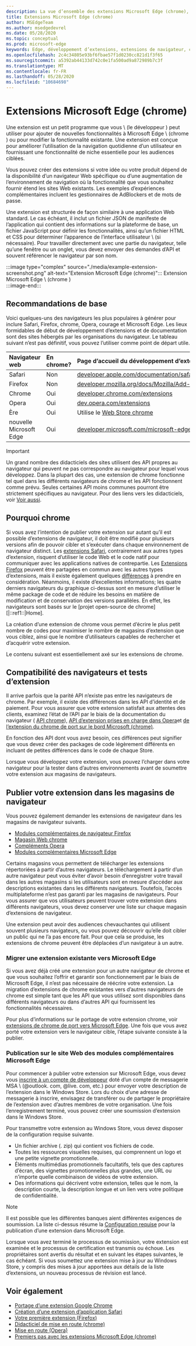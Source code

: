 ```yaml
---
description: La vue d’ensemble des extensions Microsoft Edge (chrome), ainsi que la création et la publication d’extensions de navigateur en général.
title: Extensions Microsoft Edge (chrome)
author: MSEdgeTeam
ms.author: msedgedevrel
ms.date: 05/28/2020
ms.topic: conceptual
ms.prod: microsoft-edge
keywords: Edge, développement d’extensions, extensions de navigateur, compléments, centre de partenaires, développeurs et extensions chrome
ms.openlocfilehash: 2c4c34805e93bf6fbae57f1d0230cc821d1f3f65
ms.sourcegitcommit: a5392ab44133d742c0e1fa500ad9a872989b7c3f
ms.translationtype: MT
ms.contentlocale: fr-FR
ms.lasthandoff: 05/28/2020
ms.locfileid: "10684698"
---
```

# Extensions Microsoft Edge (chrome)  

Une extension est un petit programme que vous \ (le développeur \) peut utiliser pour ajouter de nouvelles fonctionnalités à Microsoft Edge \ (chrome \) ou pour modifier la fonctionnalité existante.  Une extension est conçue pour améliorer l’utilisation de la navigation quotidienne d’un utilisateur en fournissant une fonctionnalité de niche essentielle pour les audiences ciblées.  

Vous pouvez créer des extensions si votre idée ou votre produit dépend de la disponibilité d’un navigateur Web spécifique ou d’une augmentation de l’environnement de navigation où la fonctionnalité que vous souhaitez fournir étend les sites Web existants.  Les exemples d’expériences complémentaires incluent les gestionnaires de AdBlockers et de mots de passe.  

Une extension est structurée de façon similaire à une application Web standard.  Le cas échéant, il inclut un fichier JSON de manifeste de l’application qui contient des informations sur la plateforme de base, un fichier JavaScript pour définir les fonctionnalités, ainsi qu’un fichier HTML et CSS pour déterminer l’apparence de l’interface utilisateur \ (si nécessaire).  Pour travailler directement avec une partie du navigateur, telle qu’une fenêtre ou un onglet, vous devez envoyer des demandes d’API et souvent référencer le navigateur par son nom.  

:::image type="complex" source="./media/example-extension-screenshot.png" alt-text="Extension Microsoft Edge (chrome)":::
  Extension Microsoft Edge \ (chrome \)  
:::image-end:::  

## Recommandations de base  

Voici quelques-uns des navigateurs les plus populaires à générer pour inclure Safari, Firefox, chrome, Opera, courage et Microsoft Edge.  Les lieux formidables de début de développement d’extensions et de documentation sont des sites hébergés par les organisations du navigateur.  Le tableau suivant n’est pas définitif, vous pouvez l’utiliser comme point de départ utile.  

| Navigateur web | En chrome? | Page d’accueil du développement d’extensions |  
|:--- |:--- |:--- |  
| Safari | Non | [developer.apple.com/documentation/safariservices/safari_app_extensions][AppleDeveloperSafariservicesAppExtensions] |  
| Firefox | Non | [developer.mozilla.org/docs/Mozilla/Add-ons/WebExtensions][MDNWebextensions] |  
| Chrome | Oui | [developer.chrome.com/extensions][ChromeDeveloperExtensions] |  
| Opera | Oui | [dev.opera.com/extensions][OperaDevExtensions] |  
| Ère | Oui | Utilise le [Web Store chrome][GoogleChromeWebstoreCategoryExtensions] |  
| nouvelle Microsoft Edge | Oui | [developer.microsoft.com/microsoft-edge/extensions][MicrosoftDeveloperEdgeExtensions] |  

> [!IMPORTANT]
> Un grand nombre des didacticiels des sites utilisent des API propres au navigateur qui peuvent ne pas correspondre au navigateur pour lequel vous développez.  Dans la plupart des cas, une extension de chrome fonctionne tel quel dans les différents navigateurs de chrome et les API fonctionnent comme prévu.  Seules certaines API moins communes pourront être strictement spécifiques au navigateur.  Pour des liens vers les didacticiels, voir [Voir aussi](#see-also).  

## Pourquoi chrome  

Si vous avez l’intention de publier votre extension sur autant qu’il est possible d’extensions de navigateur, il doit être modifié pour plusieurs versions afin de pouvoir cibler et s’exécuter dans chaque environnement de navigateur distinct.  Les [extensions Safari][AppleDeveloperSafariservicesAppExtensions], contrairement aux autres types d’extension, risquent d’utiliser le code Web et le code natif pour communiquer avec les applications natives de contrepartie.  Les [Extensions Firefox][MDNWebextensions] peuvent être partagées en commun avec les autres types d’extensions, mais il existe également quelques [différences][ExtensionworkshopPorting] à prendre en considération.  Néanmoins, il existe d’excellentes informations; les quatre derniers navigateurs du graphique ci-dessus sont en mesure d’utiliser le même package de code et de réduire les besoins en matière de modification et de conservation des versions parallèles.  En effet, les navigateurs sont basés sur le [projet open-source de chrome][|::ref1::|Home].  

La création d’une extension de chrome vous permet d’écrire le plus petit nombre de codes pour maximiser le nombre de magasins d’extension que vous ciblez, ainsi que le nombre d’utilisateurs capables de rechercher et d’acquérir votre extension.  

Le contenu suivant est essentiellement axé sur les extensions de chrome.  

## Compatibilité des navigateurs et tests d’extension  

Il arrive parfois que la parité API n’existe pas entre les navigateurs de chrome.  Par exemple, il existe des différences dans les API d’identité et de paiement.  Pour vous assurer que votre extension satisfait aux attentes des clients, examinez l’état de l’API par le biais de la documentation du navigateur ( [API chrome][ChromeDeveloperExtensionsApiIndex]), [API d’extension prises en charge dans Opera][OperaDevExtensionsApis]et [de l’extension du chrome de port sur le bord Microsoft (chrome)][ExtensionsChromiumDeveloperGuidePortChrome].  

En fonction des API dont vous avez besoin, ces différences peut signifier que vous devez créer des packages de code légèrement différents en incluant de petites différences dans le code de chaque Store.  

Lorsque vous développez votre extension, vous pouvez l’charger dans votre navigateur pour la tester dans d’autres environnements avant de soumettre votre extension aux magasins de navigateurs.  

## Publier votre extension dans les magasins de navigateur  

Vous pouvez également demander les extensions de navigateur dans les magasins de navigateur suivants.  

*   [Modules complémentaires de navigateur Firefox][MozillaAddonsFirefoxExtensions]  
*   [Magasin Web chrome][GoogleChromeWebstoreCategoryExtensions]  
*   [Compléments Opera][OperaAddonsExtensions]  
*   [Modules complémentaires Microsoft Edge][MicrosoftEdgeAddonsCategoryExtensions]  

Certains magasins vous permettent de télécharger les extensions répertoriées à partir d’autres navigateurs.  Le téléchargement à partir d’un autre navigateur peut vous éviter d’avoir besoin d’enregistrer votre travail dans les autres magasins si les utilisateurs sont en mesure d’accéder aux descriptions existantes dans les différents navigateurs.  Toutefois, l’accès multiplateforme n’est pas garanti par les magasins de navigateurs.  Pour vous assurer que vos utilisateurs peuvent trouver votre extension dans différents navigateurs, vous devez conserver une liste sur chaque magasin d’extensions de navigateur.  

Une extension peut avoir des audiences chevauchantes qui utilisent souvent plusieurs navigateurs, ou vous pouvez découvrir qu’elle doit cibler un public qui ne l’a pas encore fait.  Pour que cela se produise, les extensions de chrome peuvent être déplacées d’un navigateur à un autre.  

### Migrer une extension existante vers Microsoft Edge  

Si vous avez déjà créé une extension pour un autre navigateur de chrome et que vous souhaitez l’offrir et garantir son fonctionnement par le biais de Microsoft Edge, il n’est pas nécessaire de réécrire votre extension.  La migration d’extensions de chrome existantes vers d’autres navigateurs de chrome est simple tant que les API que vous utilisez sont disponibles dans différents navigateurs ou dans d’autres API qui fournissent les fonctionnalités nécessaires.  

Pour plus d’informations sur le portage de votre extension chrome, voir [extensions de chrome de port vers Microsoft Edge][ExtensionsChromiumDeveloperGuidePortChrome].  Une fois que vous avez porté votre extension vers le navigateur cible, l’étape suivante consiste à la publier.  

### Publication sur le site Web des modules complémentaires Microsoft Edge  

Pour commencer à publier votre extension sur Microsoft Edge, vous devez vous [inscrire à un compte de développeur][MicrosoftDeveloperRegistration] doté d’un compte de messagerie MSA \ (@outlook. com, @live. com, etc.) pour envoyer votre description de l’extension dans le Windows Store.  Lors du choix d’une adresse de messagerie à inscrire, envisagez de transférer ou de partager le propriétaire de l’extension avec d’autres membres de votre organisation.  Une fois l’enregistrement terminé, vous pouvez créer une soumission d’extension dans le Windows Store.  

Pour transmettre votre extension au Windows Store, vous devez disposer de la configuration requise suivante.  

*   Un fichier archive (. zip) qui contient vos fichiers de code.  
*   Toutes les ressources visuelles requises, qui comprennent un logo et une petite vignette promotionnelle.  
*   Éléments multimédias promotionnels facultatifs, tels que des captures d’écran, des vignettes promotionnelles plus grandes, une URL ou n’importe quelle combinaison de vidéos de votre extension.  
*   Des informations qui décrivent votre extension, telles que le nom, la description courte, la description longue et un lien vers votre politique de confidentialité.  

> [!NOTE]
> Il est possible que les différentes banques aient différentes exigences de soumission.  La liste ci-dessus résume la [Configuration requise][ExtensionsChromiumPublish] pour la publication d’une extension dans Microsoft Edge.  

Lorsque vous avez terminé le processus de soumission, votre extension est examinée et le processus de certification est transmis ou échoue.  Les propriétaires sont avertis du résultat et en suivant les étapes suivantes, le cas échéant.  Si vous soumettez une extension mise à jour au Windows Store, y compris des mises à jour apportées aux détails de la liste d’extensions, un nouveau processus de révision est lancé.  

## Voir également  

*   [Portage d’une extension Google Chrome][ExtensionworkshopPorting]  
*   [Création d’une extension d’application Safari][AppleDeveloperSafariservicesAppExtensionsBuilding]  
*   [Votre première extension (Firefox)][MDNWebextensionsYourFirst]  
*   [Didacticiel de mise en route (chrome)][ChromeDeveloperExtensionsGetstarted]  
*   [Mise en route (Opera)][OperaDevExtensionsGettingStarted]  
*   [Premiers pas avec les extensions Microsoft Edge (chrome)][ExtensionsChromiumGettingStartedIndex]  

<!-- image links -->  

<!-- links -->  

[ExtensionsChromiumDeveloperGuidePortChrome]: ./developer-guide/port-chrome-extension.md "Extension du chrome port sur le bord Microsoft (chrome) | Documents Microsoft"  
[ExtensionsChromiumGettingStartedIndex]: ./getting-started/index.md "Premiers pas avec les extensions Microsoft Edge (chrome) | Documents Microsoft"  
[ExtensionsChromiumPublish]: ./publish/publish-extension.md "Publier une extension | Documents Microsoft"  

[MicrosoftDeveloperEdgeExtensions]: https://developer.microsoft.com/microsoft-edge/extensions "Développement d’extensions pour Microsoft Edge | Développeur Microsoft"  
[MicrosoftDeveloperRegistration]: https://developer.microsoft.com/registration "Centre de partenariat | Développeur Microsoft"  

[MicrosoftEdgeAddonsCategoryExtensions]: https://microsoftedge.microsoft.com/addons/category/Edge-Extensions "Extensions pour Microsoft Edge | Microsoft Edge"  

[AppleDeveloperSafariservicesAppExtensions]: https://developer.apple.com/documentation/safariservices/safari_app_extensions "Extensions de l’application Safari | Développeur Apple"  
[AppleDeveloperSafariservicesAppExtensionsBuilding]: https://developer.apple.com/documentation/safariservices/safari_app_extensions/building_a_safari_app_extension "Création d’une extension d’application Safari | Développeur Apple"  

[ChromeDeveloperExtensions]: https://developer.chrome.com/extensions "Présentation des extensions Développeur de chrome"  
[ChromeDeveloperExtensionsApiIndex]: https://developer.chrome.com/extensions/api_index "API chrome | Développeur de chrome"  
[ChromeDeveloperExtensionsGetstarted]: https://developer.chrome.com/extensions/getstarted "Didacticiel de mise en route | Développeur de chrome"  

[ChromiumHome]: https://www.chromium.org/Home "Hexavalent"  

[ExtensionworkshopPorting]: https://extensionworkshop.com/documentation/develop/porting-a-google-chrome-extension "Portage d’une extension Google Chrome | Ateliers d’extension"  

[GoogleChromeWebstoreCategoryExtensions]: https://chrome.google.com/webstore/category/extensions "Extensions | Magasin Web chrome"  

[MDNWebextensions]: https://developer.mozilla.org/docs/Mozilla/Add-ons/WebExtensions "Extensions de navigateur | MDN"  
[MDNWebextensionsYourFirst]: https://developer.mozilla.org/docs/Mozilla/Add-ons/WebExtensions/Your_first_WebExtension "Votre première extension | MDN"  

[MozillaAddonsFirefoxExtensions]: https://addons.mozilla.org/firefox/extensions "Extensions | Modules complémentaires pour Firefox"  

[OperaAddonsExtensions]: https://addons.opera.com/extensions "Extensions | Compléments Opera"  

[OperaDevExtensions]: https://dev.opera.com/extensions "Documentation sur les extensions | Dev. Opera"  
[OperaDevExtensionsApis]: https://dev.opera.com/extensions/apis "API d’extension prises en charge dans Opera | Dev. Opera"  
[OperaDevExtensionsGettingStarted]: https://dev.opera.com/extensions/getting-started "Mise en route | Dev. Opera"  
